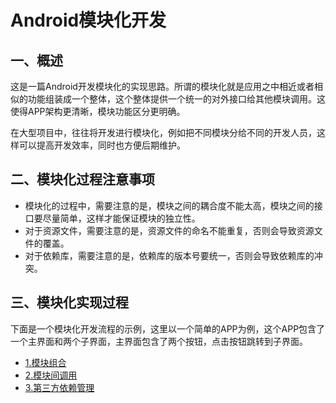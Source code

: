 # Android模块化开发

## 一、概述

这是一篇Android开发模块化的实现思路。所谓的模块化就是应用之中相近或者相似的功能组装成一个整体，这个整体提供一个统一的对外接口给其他模块调用。这使得APP架构更清晰，模块功能区分更明确。

在大型项目中，往往将开发进行模块化，例如把不同模块分给不同的开发人员，这样可以提高开发效率，同时也方便后期维护。

## 二、模块化过程注意事项

- 模块化的过程中，需要注意的是，模块之间的耦合度不能太高，模块之间的接口要尽量简单，这样才能保证模块的独立性。
- 对于资源文件，需要注意的是，资源文件的命名不能重复，否则会导致资源文件的覆盖。
- 对于依赖库，需要注意的是，依赖库的版本号要统一，否则会导致依赖库的冲突。

## 三、模块化实现过程

下面是一个模块化开发流程的示例，这里以一个简单的APP为例，这个APP包含了一个主界面和两个子界面，主界面包含了两个按钮，点击按钮跳转到子界面。

- [1.模块组合](doc/01-compose.md)
- [2.模块间调用](doc/02-module_mediator.md)
- [3.第三方依赖管理](doc/03-dependency.md)
